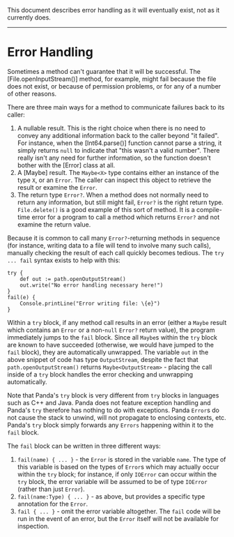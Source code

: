 This document describes error handling as it will eventually exist, not as it
currently does.

--------------------------------------------------------------------------------

Error Handling
==============

Sometimes a method can't guarantee that it will be successful. The [File.openInputStream()] method,
for example, might fail because the file does not exist, or because of permission problems, or for
any of a number of other reasons.

There are three main ways for a method to communicate failures back to its caller:

1. A nullable result. This is the right choice when there is no need to convey any additional
   information back to the caller beyond "it failed". For instance, when the [Int64.parse()]
   function cannot parse a string, it simply returns `null` to indicate that "this wasn't a valid
   number". There really isn't any need for further information, so the function doesn't bother with
   the [Error] class at all.
2. A [Maybe] result. The `Maybe<X>` type contains either an instance of the type `X`, or an `Error`.
   The caller can inspect this object to retrieve the result or examine the `Error`.
3. The return type `Error?`. When a method does not normally need to return any information, but
   still might fail, `Error?` is the right return type. `File.delete()` is a good example of this
   sort of method. It is a compile-time error for a program to call a method which returns `Error?`
   and not examine the return value.

Because it is common to call many `Error?`-returning methods in sequence (for instance, writing data
to a file will tend to involve many such calls), manually checking the result of each call quickly
becomes tedious. The `try ... fail` syntax exists to help with this:

    try {
        def out := path.openOutputStream()
        out.write("No error handling necessary here!")
    }
    fail(e) {
        Console.printLine("Error writing file: \{e}")
    }

Within a `try` block, if any method call results in an error (either a `Maybe` result which contains
an `Error` or a non-`null` `Error?` return value), the program immediately jumps to the `fail`
block. Since all `Maybe`s within the `try` block are known to have succeeded (otherwise, we would
have jumped to the `fail` block), they are automatically unwrapped. The variable `out` in the above
snippet of code has type `OutputStream`, despite the fact that `path.openOutputStream()` returns
`Maybe<OutputStream>` - placing the call inside of a `try` block handles the error checking and
unwrapping automatically.

Note that Panda's `try` block is very different from `try` blocks in languages such as C++ and Java.
Panda does not feature exception handling and Panda's `try` therefore has nothing to do with
exceptions. Panda `Error`s do not cause the stack to unwind, will not propagate to enclosing
contexts, etc. Panda's `try` block simply forwards any `Errors` happening within it to the `fail`
block.

The `fail` block can be written in three different ways:

  1. `fail(name) { ... }` - the `Error` is stored in the variable `name`. The type of this
     variable is based on the types of `Error`s which may actually occur within the `try` block; for
     instance, if only `IOError` can occur within the `try` block, the error variable will be
     assumed to be of type `IOError` (rather than just `Error`).
  2. `fail(name:Type) { ... }` - as above, but provides a specific type annotation for the `Error`.
  3. `fail { ... }` - omit the error variable altogether. The `fail` code will be run in the event
     of an error, but the `Error` itself will not be available for inspection.

